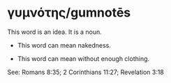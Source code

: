 # γυμνότης/gumnotēs
This word is an idea. It is a noun.

* This word can mean nakedness.

* This word can mean without enough clothing.

See: Romans 8:35; 2 Corinthians 11:27; Revelation 3:18
